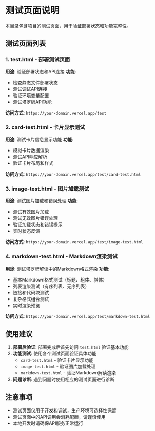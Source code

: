 # 测试页面说明

本目录包含项目的测试页面，用于验证部署状态和功能完整性。

## 测试页面列表

### 1. test.html - 部署测试页面
**用途**: 验证部署状态和API连接
**功能**:
- 检查静态文件部署状态
- 测试调试API连接
- 验证环境变量配置
- 测试塔罗牌API功能

**访问方式**: `https://your-domain.vercel.app/test`

### 2. card-test.html - 卡片显示测试
**用途**: 测试卡片信息显示功能
**功能**:
- 模拟卡片数据渲染
- 测试API响应解析
- 验证卡片布局和样式

**访问方式**: `https://your-domain.vercel.app/test/card-test.html`

### 3. image-test.html - 图片加载测试
**用途**: 测试图片加载和错误处理
**功能**:
- 测试有效图片加载
- 测试无效图片错误处理
- 验证加载状态和错误提示
- 实时状态反馈

**访问方式**: `https://your-domain.vercel.app/test/image-test.html`

### 4. markdown-test.html - Markdown渲染测试
**用途**: 测试塔罗牌解读中的Markdown格式渲染
**功能**:
- 基本Markdown格式测试（标题、粗体、斜体）
- 列表渲染测试（有序列表、无序列表）
- 链接和代码块测试
- 复杂格式组合测试
- 实时渲染预览

**访问方式**: `https://your-domain.vercel.app/test/markdown-test.html`

## 使用建议

1. **部署后验证**: 部署完成后首先访问 `test.html` 验证基本功能
2. **功能测试**: 使用各个测试页面验证具体功能
   - `card-test.html` - 验证卡片显示功能
   - `image-test.html` - 验证图片加载处理
   - `markdown-test.html` - 验证Markdown解读渲染
3. **问题诊断**: 遇到问题时使用相应的测试页面进行诊断

## 注意事项

- 测试页面仅用于开发和调试，生产环境可选择性保留
- 测试页面中的API调用会消耗配额，请谨慎使用
- 本地开发时请确保API服务正常运行

